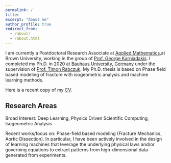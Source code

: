 ```yaml
---
permalink: /
title: 
excerpt: "About me"
author_profile: true
redirect_from: 
  - /about/
  - /about.html
---
```


I am currently a Postdoctoral Research Associate at [Applied Mathematics](https://www.brown.edu/research/projects/crunch/home),at Brown University, working in the group of [Prof. George Karniadakis](https://www.brown.edu/research/projects/crunch/george-karniadakis). I completed my Ph.D. in 2020 at [Bauhaus University, Germany](https://www.uni-weimar.de/en/university/start/) under the supervision of [Prof. Timon Rabczuk](https://www.uni-weimar.de/en/civil-engineering/institute/ism/team/professors/prof-dr-ing-timon-rabczuk/). My Ph.D. thesis is based on Phase field based modeling of fracture with isogeometric analysis and machine learning methods.

Here is a recent copy of my [CV](https://somdattagoswami.github.io/files/Resume.pdf).

## Research Areas
Broad Interest:  Deep Learning, Physics Driven Scientific Computing, Isogeometric Analysis

Recent works/focus on: Phase-field based modeling (Fracture Mechanics, Aortic Dissection). In particular, I have been actively involved in the design of learning machines that leverage the underlying physical laws and/or governing equations to extract patterns from high-dimensional data generated from experiments.
